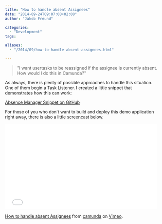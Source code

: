 ```yaml
---
title: "How to handle absent Assignees"
date: "2014-09-24T09:07:00+02:00"
author: "Jakob Freund"

categories:
  - "Development"
tags: 

aliases:
  - "/2014/09/how-to-handle-absent-assignees.html"

---
```


<p>
<blockquote>"I want usertasks to be reassigned if the assignee is currently absent. How would I do this in Camunda?"
</blockquote>
</p>
<p>
As always, there is plenty of possible approaches to handle this situation. One of them begin a Task Listener. I created a little snippet that demonstrates how this can work: 
</p>
<p>
<a href="https://github.com/camunda/camunda-consulting/tree/master/snippets/task-assignment-absence">Absence Manager Snippet on GitHub</a>
</p>
<p>
For those of you who don't want to build and deploy this demo application right away, there is also a little screencast below. 
</p>
<p>
<iframe src="//player.vimeo.com/video/107013859?title=0&amp;byline=0&amp;portrait=0" width="500" height="281" frameborder="0" webkitallowfullscreen mozallowfullscreen allowfullscreen></iframe> <p><a href="http://vimeo.com/107013859">How to handle absent Assignees</a> from <a href="http://vimeo.com/user22820658">camunda</a> on <a href="https://vimeo.com">Vimeo</a>.</p>
</p>